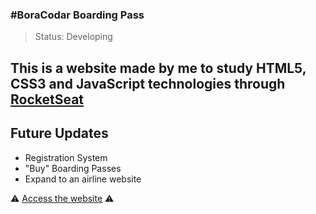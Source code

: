 ### #BoraCodar Boarding Pass

> Status: Developing

## This is a website made by me to study HTML5, CSS3 and JavaScript technologies through <a href="https://www.rocketseat.com.br/boracodar" target="_blank">RocketSeat</a>

## Future Updates
+ Registration System
+ "Buy" Boarding Passes
+ Expand to an airline website

⚠️ <a href="https://jkelvin001.github.io/javascript-2/boarding-pass" target="_blank">Access the website</a> ⚠️

